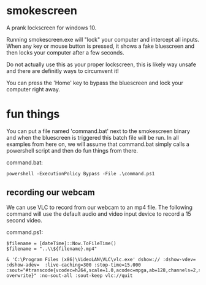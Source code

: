 # smokescreen

A prank lockscreen for windows 10.

Running smokescreen.exe will "lock" your computer and intercept all inputs.
When any key or mouse button is pressed, it shows a fake bluescreen and then locks your computer after a few seconds.

Do not actually use this as your proper lockscreen, this is likely way unsafe and there are definitly ways to circumvent it!

You can press the 'Home' key to bypass the bluescreen and lock your computer right away.

# fun things

You can put a file named 'command.bat' next to the smokescreen binary and when the bluescreen is triggered this batch file will be run.
In all examples from here on, we will assume that command.bat simply calls a powershell script and then do fun things from there.

command.bat:
```
powershell -ExecutionPolicy Bypass -File .\command.ps1
```

## recording our webcam
We can use VLC to record from our webcam to an mp4 file.
The following command will use the default audio and video input device to record a 15 second video.

command.ps1:
```
$filename = [dateTime]::Now.ToFileTime()
$filename = "..\\${filename}.mp4"

& 'C:\Program Files (x86)\VideoLAN\VLC\vlc.exe' dshow:// :dshow-vdev=  :dshow-adev=  :live-caching=300 :stop-time=15.000 :sout="#transcode{vcodec=h264,scale=1.0,acodec=mpga,ab=128,channels=2,samplerate=44100,scodec=none}:file{dst=${filename}},no-overwrite}" :no-sout-all :sout-keep vlc://quit
```
